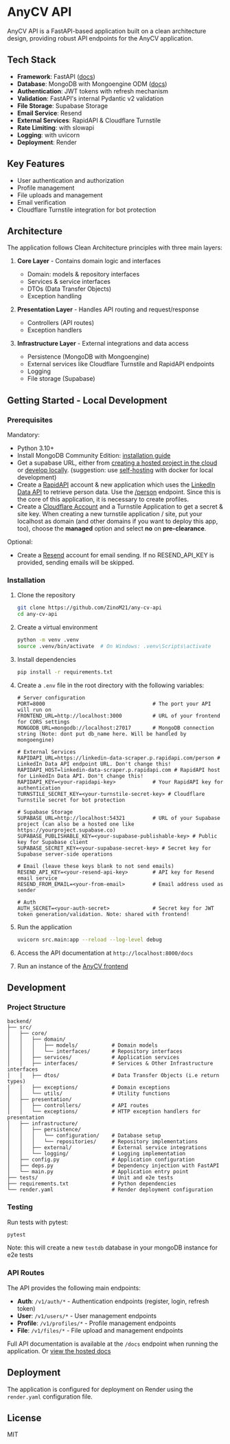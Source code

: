 # AnyCV API

AnyCV API is a FastAPI-based application built on a clean architecture design, providing robust API endpoints for the AnyCV application.

## Tech Stack

- **Framework**: FastAPI ([docs](https://fastapi.tiangolo.com/))
- **Database**: MongoDB with Mongoengine ODM ([docs](https://mongoengine.readthedocs.io/en/latest/index.html))
- **Authentication**: JWT tokens with refresh mechanism
- **Validation**: FastAPI's internal Pydantic v2 validation
- **File Storage**: Supabase Storage
- **Email Service**: Resend
- **External Services**: RapidAPI & Cloudflare Turnstile
- **Rate Limiting**: with slowapi
- **Logging**: with uvicorn
- **Deployment**: Render

## Key Features

- User authentication and authorization
- Profile management
- File uploads and management
- Email verification
- Cloudflare Turnstile integration for bot protection

## Architecture

The application follows Clean Architecture principles with three main layers:

1. **Core Layer** - Contains domain logic and interfaces

   - Domain: models & repository interfaces
   - Services & service interfaces
   - DTOs (Data Transfer Objects)
   - Exception handling

2. **Presentation Layer** - Handles API routing and request/response

   - Controllers (API routes)
   - Exception handlers

3. **Infrastructure Layer** - External integrations and data access
   - Persistence (MongoDB with Mongoengine)
   - External services like Cloudflare Turnstile and RapidAPI endpoints
   - Logging
   - File storage (Supabase)

## Getting Started - Local Development

### Prerequisites

Mandatory:

- Python 3.10+
- Install MongoDB Community Edition: [installation guide](https://www.mongodb.com/docs/manual/administration/install-community/)
- Get a supabase URL, either from [creating a hosted project in the cloud](https://supabase.com/) or [develop locally](https://supabase.com/docs/guides/local-development). (suggestion: use [self-hosting](https://supabase.com/docs/guides/self-hosting) with docker for local development)
- Create a [RapidAPI](https://rapidapi.com/) account & new application which uses the [LinkedIn Data API](https://rapidapi.com/mgujjargamingm/api/linkedin-data-scraper) to retrieve person data. Use the [/person](https://rapidapi.com/mgujjargamingm/api/linkedin-data-scraper/playground/apiendpoint_78e9b202-fd64-4c29-bc73-5cffbb11ee20) endpoint. Since this is the core of this application, it is necessary to create profiles.
- Create a [Cloudflare Account](https://www.cloudflare.com/) and a Turnstile Application to get a secret & site key. When creating a new turnstile application / site, put your localhost as domain (and other domains if you want to deploy this app, too), choose the **managed** option and select **no** on **pre-clearance**.

Optional:

- Create a [Resend](https://resend.com/home) account for email sending. If no RESEND_API_KEY is provided, sending emails will be skipped.

### Installation

1. Clone the repository

   ```bash
   git clone https://github.com/ZinoM21/any-cv-api
   cd any-cv-api
   ```

2. Create a virtual environment

   ```bash
   python -m venv .venv
   source .venv/bin/activate  # On Windows: .venv\Scripts\activate
   ```

3. Install dependencies

   ```bash
   pip install -r requirements.txt
   ```

4. Create a `.env` file in the root directory with the following variables:

   ```
   # Server configuration
   PORT=8000                                   # The port your API will run on
   FRONTEND_URL=http://localhost:3000          # URL of your frontend for CORS settings
   MONGODB_URL=mongodb://localhost:27017       # MongoDB connection string (Note: dont put db_name here. Will be handled by mongoengine)

   # External Services
   RAPIDAPI_URL=https://linkedin-data-scraper.p.rapidapi.com/person # LinkedIn Data API endpoint URL. Don't change this!
   RAPIDAPI_HOST=linkedin-data-scraper.p.rapidapi.com # RapidAPI host for LinkedIn Data API. Don't change this!
   RAPIDAPI_KEY=<your-rapidapi-key>            # Your RapidAPI key for authentication
   TURNSTILE_SECRET_KEY=<your-turnstile-secret-key> # Cloudflare Turnstile secret for bot protection

   # Supabase Storage
   SUPABASE_URL=http://localhost:54321         # URL of your Supabase project (can also be a hosted one like https://yourproject.supabase.co)
   SUPABASE_PUBLISHABLE_KEY=<your-supabase-publishable-key> # Public key for Supabase client
   SUPABASE_SECRET_KEY=<your-supabase-secret-key> # Secret key for Supabase server-side operations

   # Email (leave these keys blank to not send emails)
   RESEND_API_KEY=<your-resend-api-key>        # API key for Resend email service
   RESEND_FROM_EMAIL=<your-from-email>         # Email address used as sender

   # Auth
   AUTH_SECRET=<your-auth-secret>              # Secret key for JWT token generation/validation. Note: shared with frontend!
   ```

5. Run the application

   ```bash
   uvicorn src.main:app --reload --log-level debug
   ```

6. Access the API documentation at `http://localhost:8000/docs`

7. Run an instance of the [AnyCV frontend](https://github.com/ZinoM21/any-cv-app)

## Development

### Project Structure

```
backend/
├── src/
│   ├── core/
│   │   ├── domain/
│   │   │   ├── models/           # Domain models
│   │   │   └── interfaces/       # Repository interfaces
│   │   ├── services/             # Application services
│   │   ├── interfaces/           # Services & Other Infrastructure interfaces
│   │   ├── dtos/                 # Data Transfer Objects (i.e return types)
│   │   ├── exceptions/           # Domain exceptions
│   │   └── utils/                # Utility functions
│   ├── presentation/
│   │   ├── controllers/          # API routes
│   │   └── exceptions/           # HTTP exception handlers for presentation
│   ├── infrastructure/
│   │   ├── persistence/
│   │   │   └── configuration/    # Database setup
│   │   │   └── repositories/     # Repository implementations
│   │   ├── external/             # External service integrations
│   │   └── logging/              # Logging implementation
│   ├── config.py                 # Application configuration
│   ├── deps.py                   # Dependency injection with FastAPI
│   └── main.py                   # Application entry point
├── tests/                        # Unit and e2e tests
├── requirements.txt              # Python dependencies
└── render.yaml                   # Render deployment configuration
```

### Testing

Run tests with pytest:

```bash
pytest
```

Note: this will create a new `testdb` database in your mongoDB instance for e2e tests

### API Routes

The API provides the following main endpoints:

- **Auth**: `/v1/auth/*` - Authentication endpoints (register, login, refresh token)
- **User**: `/v1/users/*` - User management endpoints
- **Profile**: `/v1/profiles/*` - Profile management endpoints
- **File**: `/v1/files/*` - File upload and management endpoints

Full API documentation is available at the `/docs` endpoint when running the application. Or [view the hosted docs](https://api.buildanycv.com/docs)

## Deployment

The application is configured for deployment on Render using the `render.yaml` configuration file.

## License

MIT
